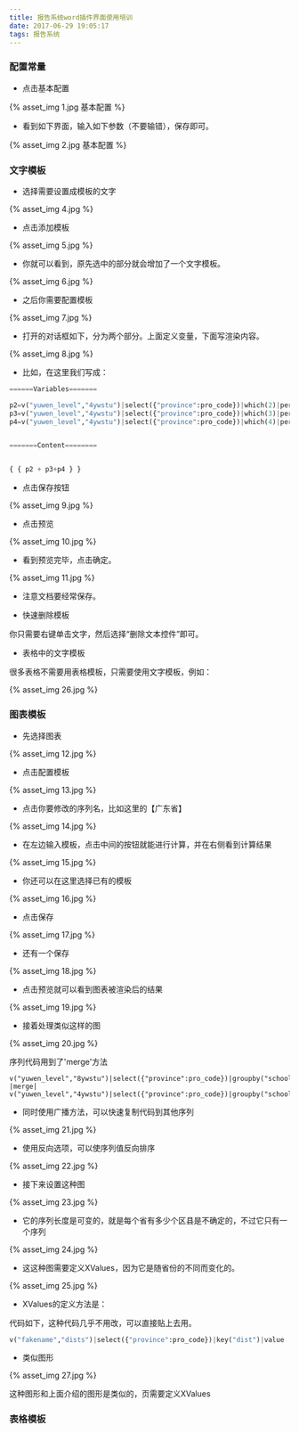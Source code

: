 ```yaml
---
title: 报告系统word插件界面使用培训
date: 2017-06-29 19:05:17
tags: 报告系统
---
```


### 配置常量

- 点击基本配置

{% asset_img 1.jpg 基本配置 %}

- 看到如下界面，输入如下参数（不要输错），保存即可。

{% asset_img 2.jpg 基本配置 %}

### 文字模板

- 选择需要设置成模板的文字

{% asset_img 4.jpg %}

- 点击添加模板

{% asset_img 5.jpg %}

- 你就可以看到，原先选中的部分就会增加了一个文字模板。

{% asset_img 6.jpg %}

- 之后你需要配置模板

{% asset_img 7.jpg %}

- 打开的对话框如下，分为两个部分。上面定义变量，下面写渲染内容。

{% asset_img 8.jpg %}

- 比如，在这里我们写成：

```python
======Variables=======

p2=v("yuwen_level","4ywstu")|select({"province":pro_code})|which(2)|percent|format({"decimal":1,"multi":100})
p3=v("yuwen_level","4ywstu")|select({"province":pro_code})|which(3)|percent|format({"decimal":1,"multi":100})
p4=v("yuwen_level","4ywstu")|select({"province":pro_code})|which(4)|percent|format({"decimal":1,"multi":100})


=======Content========


{ { p2 + p3+p4 } }

```

- 点击保存按钮

{% asset_img 9.jpg %}

- 点击预览

{% asset_img 10.jpg %}

- 看到预览完毕，点击确定。

{% asset_img 11.jpg %}

- 注意文档要经常保存。

- 快速删除模板

你只需要右键单击文字，然后选择“删除文本控件”即可。

- 表格中的文字模板

很多表格不需要用表格模板，只需要使用文字模板，例如：

{% asset_img 26.jpg %}


### 图表模板

- 先选择图表

{% asset_img 12.jpg %}

- 点击配置模板

{% asset_img 13.jpg %}

- 点击你要修改的序列名，比如这里的【广东省】

{% asset_img 14.jpg %}

- 在左边输入模板，点击中间的按钮就能进行计算，并在右侧看到计算结果

{% asset_img 15.jpg %}

- 你还可以在这里选择已有的模板

{% asset_img 16.jpg %}

- 点击保存

{% asset_img 17.jpg %}

- 还有一个保存

{% asset_img 18.jpg %}

- 点击预览就可以看到图表被渲染后的结果

{% asset_img 19.jpg %}

- 接着处理类似这样的图

{% asset_img 20.jpg %}

序列代码用到了'merge'方法

```
v("yuwen_level","8ywstu")|select({"province":pro_code})|groupby("school_loc3")|which(1)|percent|format({"decimal":1,"multi":100})
|merge|
v("yuwen_level","4ywstu")|select({"province":pro_code})|groupby("school_loc3")|which(1)|percent|format({"decimal":1,"multi":100})
```

- 同时使用广播方法，可以快速复制代码到其他序列

{% asset_img 21.jpg %}

- 使用反向选项，可以使序列值反向排序

{% asset_img 22.jpg %}

- 接下来设置这种图

{% asset_img 23.jpg %}

- 它的序列长度是可变的，就是每个省有多少个区县是不确定的，不过它只有一个序列

{% asset_img 24.jpg %}

- 这这种图需要定义XValues，因为它是随省份的不同而变化的。

{% asset_img 25.jpg %}

- XValues的定义方法是：

代码如下，这种代码几乎不用改，可以直接贴上去用。

```python
v("fakename","dists")|select({"province":pro_code})|key("dist")|value
```

- 类似图形

{% asset_img 27.jpg %}

这种图形和上面介绍的图形是类似的，页需要定义XValues


### 表格模板

